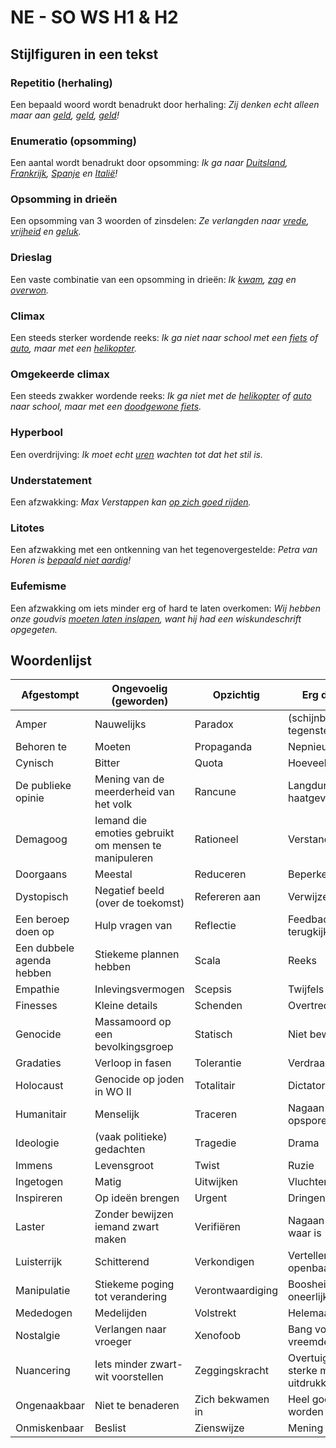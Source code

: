 # NE - SO WS H1 & H2

## Stijlfiguren in een tekst

### Repetitio (herhaling)

Een bepaald woord wordt benadrukt door herhaling: *Zij denken echt alleen maar aan <u>geld</u>, <u>geld</u>, <u>geld</u>!*

### Enumeratio (opsomming)

Een aantal wordt benadrukt door opsomming: *Ik ga naar <u>Duitsland</u>, <u>Frankrijk</u>, <u>Spanje</u> en <u>Italië</u>!*

### Opsomming in drieën

Een opsomming van 3 woorden of zinsdelen: *Ze verlangden naar <u>vrede</u>, <u>vrijheid</u> en <u>geluk</u>.*

### Drieslag

Een vaste combinatie van een opsomming in drieën: *Ik <u>kwam</u>, <u>zag</u> en <u>overwon</u>.*

### Climax

Een steeds sterker wordende reeks: *Ik ga niet naar school met een <u>fiets</u> of <u>auto</u>, maar met een <u>helikopter</u>.*

### Omgekeerde climax

Een steeds zwakker wordende reeks: *Ik ga niet met de <u>helikopter</u> of <u>auto</u> naar school, maar met een <u>doodgewone fiets</u>.*

### Hyperbool

Een overdrijving: *Ik moet echt <u>uren</u> wachten tot dat het stil is.*

### Understatement

Een afzwakking: *Max Verstappen kan <u>op zich goed rijden</u>.*

### Litotes

Een afzwakking met een ontkenning van het tegenovergestelde: *Petra van Horen is <u>bepaald niet aardig</u>!*

### Eufemisme

Een afzwakking om iets minder erg of hard te laten overkomen: *Wij hebben onze goudvis <u>moeten laten inslapen</u>, want hij had een wiskundeschrift opgegeten.*

## Woordenlijst

| Afgestompt | Ongevoelig (geworden) | Opzichtig | Erg duidelijk |
|----|----|----|----|
| Amper | Nauwelijks | Paradox | (schijnbare) tegenstelling |
| Behoren te | Moeten | Propaganda | Nepnieuws |
| Cynisch | Bitter | Quota | Hoeveelheden |
| De publieke opinie | Mening van de meerderheid van het volk | Rancune | Langdurige haatgevoelens |
| Demagoog | Iemand die emoties gebruikt om mensen te manipuleren | Rationeel | Verstandelijk |
| Doorgaans | Meestal | Reduceren | Beperken (tot) |
| Dystopisch | Negatief beeld (over de toekomst) | Refereren aan | Verwijzen naar |
| Een beroep doen op | Hulp vragen van | Reflectie | Feedback / terugkijken op |
| Een dubbele agenda hebben | Stiekeme plannen hebben | Scala | Reeks |
| Empathie | Inlevingsvermogen | Scepsis | Twijfels |
| Finesses | Kleine details | Schenden | Overtreden |
| Genocide | Massamoord op een bevolkingsgroep | Statisch | Niet bewegend |
| Gradaties | Verloop in fasen | Tolerantie | Verdraagzaamheid |
| Holocaust | Genocide op joden in WO II | Totalitair | Dictatoriaal |
| Humanitair | Menselijk | Traceren | Nagaan / opsporen |
| Ideologie | (vaak politieke) gedachten | Tragedie | Drama |
| Immens | Levensgroot | Twist | Ruzie |
| Ingetogen | Matig | Uitwijken | Vluchten |
| Inspireren | Op ideën brengen | Urgent | Dringend |
| Laster | Zonder bewijzen iemand zwart maken | Verifiëren | Nagaan of iets waar is |
| Luisterrijk | Schitterend | Verkondigen | Vertellen in het openbaar |
| Manipulatie | Stiekeme poging tot verandering | Verontwaardiging | Boosheid over oneerlijkheid |
| Mededogen | Medelijden | Volstrekt | Helemaal |
| Nostalgie | Verlangen naar vroeger | Xenofoob | Bang voor vreemdelingen |
| Nuancering | Iets minder zwart-wit voorstellen | Zeggingskracht | Overtuigende, sterke manier van uitdrukken |
| Ongenaakbaar | Niet te benaderen | Zich bekwamen in | Heel goed in iets worden |
| Onmiskenbaar | Beslist | Zienswijze | Mening |
